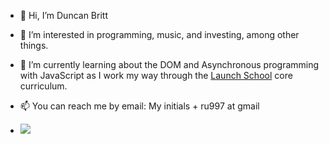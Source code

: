 - 👋 Hi, I’m Duncan Britt

- 👀 I’m interested in programming, music, and investing, among other things.

- 🌱 I’m currently learning about the DOM and Asynchronous programming with JavaScript as I work my way through the [Launch School](https://launchschool.com/) core curriculum.

- 📫 You can reach me by email: My initials + ru997 at gmail

- <a href="https://www.codewars.com/users/Duncan-Britt"><img src="https://www.codewars.com/users/Duncan-Britt/badges/small"></a>

<!---
Duncan-Britt/Duncan-Britt is a ✨ special ✨ repository because its `README.md` (this file) appears on your GitHub profile.
You can click the Preview link to take a look at your changes.
--->
